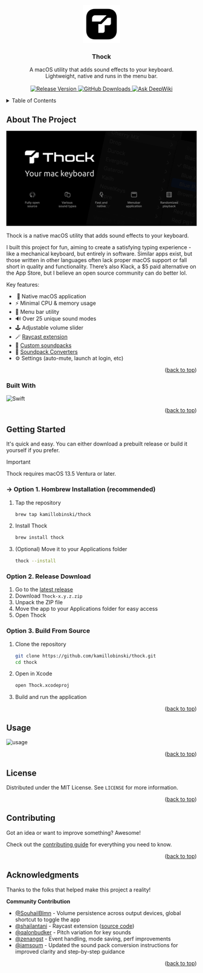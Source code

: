 <a name="readme-top"></a>



<!-- PROJECT LOGO -->
<br />
<div align="center">
  <img src="Thock/Assets.xcassets/AppIcon.appiconset/icon_128x128@2x.png" alt="Logo" width="100" height="100">
  <h3 align="center">Thock</h3>
  <p align="center">
    A macOS utility that adds sound effects to your keyboard.
    <br />Lightweight, native and runs in the menu bar.
    <br /><br />
    <a href="https://github.com/kamillobinski/thock/releases/latest" target="_blank" rel="noopener noreferrer">
      <img src="https://img.shields.io/github/v/release/kamillobinski/thock?style=rounded&color=white&labelColor=000000&label=release" alt="Release Version" />
    </a>
    <a href="#" target="_blank" rel="noopener noreferrer">
      <img alt="GitHub Downloads" src="https://img.shields.io/github/downloads/kamillobinski/thock/total?style=rounded&color=white&labelColor=000000">
    </a>
    <a href="https://deepwiki.com/kamillobinski/thock" target="_blank" rel="noopener noreferrer">
      <img src="https://deepwiki.com/badge.svg" alt="Ask DeepWiki"/>
    </a>
  </p>
</div>



<!-- TABLE OF CONTENTS -->
<details>
  <summary>Table of Contents</summary>
  <ol>
    <li>
      <a href="#about-the-project">About The Project</a>
      <ul>
        <li><a href="#built-with">Built With</a></li>
      </ul>
    </li>
    <li>
      <a href="#getting-started">Getting Started</a>
    </li>
    <li><a href="#usage">Usage</a></li>
    <li><a href="#license">License</a></li>
    <li><a href="#contributing">Contributing</a></li>
    <li><a href="#acknowledgments">Acknowledgments</a></li>
  </ol>
</details>



<!-- ABOUT THE PROJECT -->
## About The Project

![banner](banner.png)

Thock is a native macOS utility that adds sound effects to your keyboard.

I built this project for fun, aiming to create a satisfying typing experience - like a mechanical keyboard, but entirely in software. Similar apps exist, but those written in other languages often lack proper macOS support or fall short in quality and functionality. There’s also Klack, a $5 paid alternative on the App Store, but I believe an open source community can do better lol.

Key features:
* &nbsp; Native macOS application
* ⚡ Minimal CPU & memory usage
* 📎 Menu bar utility
* 🔊 Over 25 unique sound modes
* 🕹️ Adjustable volume slider
* 🪄 [Raycast extension](https://www.raycast.com/shail_antani/thock)
* 🙉 [Custom soundpacks](https://github.com/kamillobinski/thock/blob/main/docs/CUSTOM-SOUNDS.md)
* 💅 [Soundpack Converters](https://github.com/kamillobinski/thock/blob/main/docs/SOUNDPACK-CONVERTERS.md)
* ⚙️ Settings (auto-mute, launch at login, etc)

<p align="right">(<a href="#readme-top">back to top</a>)</p>


<!-- BUILT WITH -->
### Built With

![Swift][Swift-url]

<p align="right">(<a href="#readme-top">back to top</a>)</p>



<!-- GETTING STARTED -->
## Getting Started

It's quick and easy. You can either download a prebuilt release or build it yourself if you prefer.

> [!IMPORTANT]  
> Thock requires macOS 13.5 Ventura or later.

### → Option 1. Hombrew Installation (recommended)

1. Tap the repository
   ```sh
   brew tap kamillobinski/thock
   ```

2. Install Thock
   ```sh
   brew install thock
   ```

3. (Optional) Move it to your Applications folder
   ```sh
   thock --install
   ```

### Option 2. Release Download

1. Go to the [latest release](https://github.com/kamillobinski/thock/releases/latest)
2. Download `Thock-x.y.z.zip`
3. Unpack the ZIP file
4. Move the app to your Applications folder for easy access
5. Open Thock

### Option 3. Build From Source

1. Clone the repository
   ```sh
   git clone https://github.com/kamillobinski/thock.git
   cd thock
   ```
   
2. Open in Xcode
   ```sh
   open Thock.xcodeproj
   ```

3. Build and run the application
   
<p align="right">(<a href="#readme-top">back to top</a>)</p>



<!-- USAGE EXAMPLES -->
## Usage

![usage](usage.gif)

<p align="right">(<a href="#readme-top">back to top</a>)</p>



<!-- LICENSE -->
## License

Distributed under the MIT License. See `LICENSE` for more information.

<p align="right">(<a href="#readme-top">back to top</a>)</p>


<!-- CONTRIBUTING -->
## Contributing

Got an idea or want to improve something? Awesome!

Check out the [contributing guide](./docs/CONTRIBUTING.md) for everything you need to know.

<p align="right">(<a href="#readme-top">back to top</a>)</p>



<!-- ACKNOWLEDGMENTS -->
## Acknowledgments

Thanks to the folks that helped make this project a reality!

**Community Contribution**

- [@SouhailBlmn](https://github.com/SouhailBlmn) - Volume persistence across output devices, global shortcut to toggle the app
- [@shailantani](https://github.com/shailantani) - Raycast extension ([source code](https://github.com/raycast/extensions/tree/main/extensions/thock))
- [@qalonbudker](https://github.com/qalonbudker) - Pitch variation for key sounds
- [@zenangst](https://github.com/zenangst) - Event handling, mode saving, perf improvements
- [@iamsoum](https://github.com/iamsoum) - Updated the sound pack conversion instructions for improved clarity and step-by-step guidance

<p align="right">(<a href="#readme-top">back to top</a>)</p>



<!-- MARKDOWN LINKS & IMAGES -->
[Swift-url]: https://img.shields.io/badge/swift-%23FA7343.svg?style=for-the-badge&logo=swift&logoColor=white
